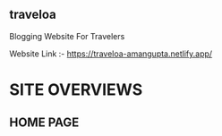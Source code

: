 ## traveloa
Blogging Website For Travelers 

Website Link :- https://traveloa-amangupta.netlify.app/


# SITE OVERVIEWS

## HOME PAGE

